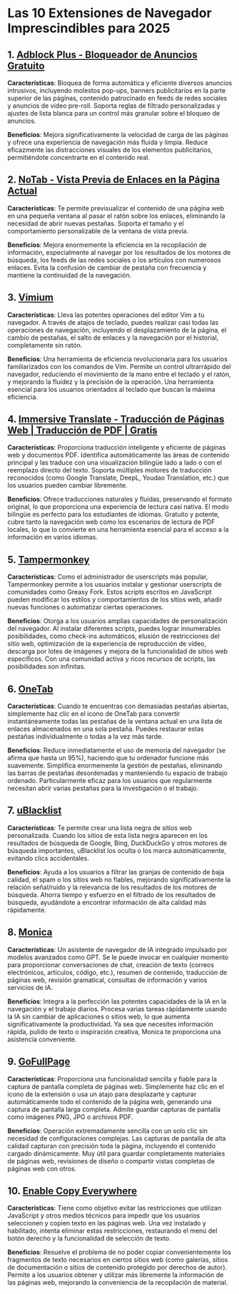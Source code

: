 # Las 10 Extensiones de Navegador Imprescindibles para 2025

## 1. [Adblock Plus - Bloqueador de Anuncios Gratuito](https://chromewebstore.google.com/detail/cfhdojbkjhnklbpkdaibdccddilifddb)

**Características**: Bloquea de forma automática y eficiente diversos anuncios intrusivos, incluyendo molestos pop-ups, banners publicitarios en la parte superior de las páginas, contenido patrocinado en feeds de redes sociales y anuncios de video pre-roll. Soporta reglas de filtrado personalizadas y ajustes de lista blanca para un control más granular sobre el bloqueo de anuncios.

**Beneficios**: Mejora significativamente la velocidad de carga de las páginas y ofrece una experiencia de navegación más fluida y limpia. Reduce eficazmente las distracciones visuales de los elementos publicitarios, permitiéndote concentrarte en el contenido real.

## 2. [NoTab - Vista Previa de Enlaces en la Página Actual](https://notab.wand.tools)
**Características**: Te permite previsualizar el contenido de una página web en una pequeña ventana al pasar el ratón sobre los enlaces, eliminando la necesidad de abrir nuevas pestañas. Soporta el tamaño y el comportamiento personalizable de la ventana de vista previa.

**Beneficios**: Mejora enormemente la eficiencia en la recopilación de información, especialmente al navegar por los resultados de los motores de búsqueda, los feeds de las redes sociales o los artículos con numerosos enlaces. Evita la confusión de cambiar de pestaña con frecuencia y mantiene la continuidad de la navegación.

## 3. [Vimium](https://chromewebstore.google.com/detail/vimium/dbepggeogbaibhgnhhndojpepiihcmeb)
**Características**: Lleva las potentes operaciones del editor Vim a tu navegador. A través de atajos de teclado, puedes realizar casi todas las operaciones de navegación, incluyendo el desplazamiento de la página, el cambio de pestañas, el salto de enlaces y la navegación por el historial, completamente sin ratón.

**Beneficios**: Una herramienta de eficiencia revolucionaria para los usuarios familiarizados con los comandos de Vim. Permite un control ultrarrápido del navegador, reduciendo el movimiento de la mano entre el teclado y el ratón, y mejorando la fluidez y la precisión de la operación. Una herramienta esencial para los usuarios orientados al teclado que buscan la máxima eficiencia.

## 4. [Immersive Translate - Traducción de Páginas Web | Traducción de PDF | Gratis](https://chromewebstore.google.com/detail/bpoadfkcbjbfhfodiogcnhhhpibjhbnh)
**Características**: Proporciona traducción inteligente y eficiente de páginas web y documentos PDF. Identifica automáticamente las áreas de contenido principal y las traduce con una visualización bilingüe lado a lado o con el reemplazo directo del texto. Soporta múltiples motores de traducción reconocidos (como Google Translate, DeepL, Youdao Translation, etc.) que los usuarios pueden cambiar libremente.

**Beneficios**: Ofrece traducciones naturales y fluidas, preservando el formato original, lo que proporciona una experiencia de lectura casi nativa. El modo bilingüe es perfecto para los estudiantes de idiomas. Gratuito y potente, cubre tanto la navegación web como los escenarios de lectura de PDF locales, lo que lo convierte en una herramienta esencial para el acceso a la información en varios idiomas.

## 5. [Tampermonkey](https://chromewebstore.google.com/detail/dhdgffkkebhmkfjojejmpbldmpobfkfo)
**Características**: Como el administrador de userscripts más popular, Tampermonkey permite a los usuarios instalar y gestionar userscripts de comunidades como Greasy Fork. Estos scripts escritos en JavaScript pueden modificar los estilos y comportamientos de los sitios web, añadir nuevas funciones o automatizar ciertas operaciones.

**Beneficios**: Otorga a los usuarios amplias capacidades de personalización del navegador. Al instalar diferentes scripts, puedes lograr innumerables posibilidades, como check-ins automáticos, elusión de restricciones del sitio web, optimización de la experiencia de reproducción de vídeo, descarga por lotes de imágenes y mejora de la funcionalidad de sitios web específicos. Con una comunidad activa y ricos recursos de scripts, las posibilidades son infinitas.

## 6. [OneTab](https://chromewebstore.google.com/detail/onetab/chphlpgkkbolifaimnlloiipkdnihall)
**Características**: Cuando te encuentras con demasiadas pestañas abiertas, simplemente haz clic en el icono de OneTab para convertir instantáneamente todas las pestañas de la ventana actual en una lista de enlaces almacenados en una sola pestaña. Puedes restaurar estas pestañas individualmente o todas a la vez más tarde.

**Beneficios**: Reduce inmediatamente el uso de memoria del navegador (se afirma que hasta un 95%), haciendo que tu ordenador funcione más suavemente. Simplifica enormemente la gestión de pestañas, eliminando las barras de pestañas desordenadas y manteniendo tu espacio de trabajo ordenado. Particularmente eficaz para los usuarios que regularmente necesitan abrir varias pestañas para la investigación o el trabajo.

## 7. [uBlacklist](https://chromewebstore.google.com/detail/ublacklist/pncfbmialoiaghdehhbnbhkkgmjanfhe)
**Características**: Te permite crear una lista negra de sitios web personalizada. Cuando los sitios de esta lista negra aparecen en los resultados de búsqueda de Google, Bing, DuckDuckGo y otros motores de búsqueda importantes, uBlacklist los oculta o los marca automáticamente, evitando clics accidentales.

**Beneficios**: Ayuda a los usuarios a filtrar las granjas de contenido de baja calidad, el spam o los sitios web no fiables, mejorando significativamente la relación señal/ruido y la relevancia de los resultados de los motores de búsqueda. Ahorra tiempo y esfuerzo en el filtrado de los resultados de búsqueda, ayudándote a encontrar información de alta calidad más rápidamente.

## 8. [Monica](https://chromewebstore.google.com/detail/ofpnmcalabcbjgholdjcjblkibolbppb)
**Características**: Un asistente de navegador de IA integrado impulsado por modelos avanzados como GPT. Se le puede invocar en cualquier momento para proporcionar conversaciones de chat, creación de texto (correos electrónicos, artículos, código, etc.), resumen de contenido, traducción de páginas web, revisión gramatical, consultas de información y varios servicios de IA.

**Beneficios**: Integra a la perfección las potentes capacidades de la IA en la navegación y el trabajo diarios. Procesa varias tareas rápidamente usando la IA sin cambiar de aplicaciones o sitios web, lo que aumenta significativamente la productividad. Ya sea que necesites información rápida, pulido de texto o inspiración creativa, Monica te proporciona una asistencia conveniente.

## 9. [GoFullPage](https://chromewebstore.google.com/detail/fdpohaocaechififmbbbbbknoalclacl)
**Características**: Proporciona una funcionalidad sencilla y fiable para la captura de pantalla completa de páginas web. Simplemente haz clic en el icono de la extensión o usa un atajo para desplazarte y capturar automáticamente todo el contenido de la página web, generando una captura de pantalla larga completa. Admite guardar capturas de pantalla como imágenes PNG, JPG o archivos PDF.

**Beneficios**: Operación extremadamente sencilla con un solo clic sin necesidad de configuraciones complejas. Las capturas de pantalla de alta calidad capturan con precisión toda la página, incluyendo el contenido cargado dinámicamente. Muy útil para guardar completamente materiales de páginas web, revisiones de diseño o compartir vistas completas de páginas web con otros.

## 10. [Enable Copy Everywhere](https://chromewebstore.google.com/detail/nahkcohcfljjjkhdcbfdphegdoiflbjd)
**Características**: Tiene como objetivo evitar las restricciones que utilizan JavaScript y otros medios técnicos para impedir que los usuarios seleccionen y copien texto en las páginas web. Una vez instalado y habilitado, intenta eliminar estas restricciones, restaurando el menú del botón derecho y la funcionalidad de selección de texto.

**Beneficios**: Resuelve el problema de no poder copiar convenientemente los fragmentos de texto necesarios en ciertos sitios web (como galerías, sitios de documentación o sitios de contenido protegido por derechos de autor). Permite a los usuarios obtener y utilizar más libremente la información de las páginas web, mejorando la conveniencia de la recopilación de material.